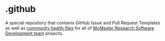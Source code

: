 # .github

A special repository that contains GitHub Issue and Pull Request Templates as well as [community health files](https://docs.github.com/en/communities/setting-up-your-project-for-healthy-contributions/creating-a-default-community-health-file) for all of [McMaster Research Software Development team](https://u.mcmaster.ca/rsd) projects.  
